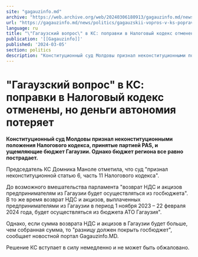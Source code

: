 ```yaml
---
site: "gagauzinfo.md"
archive: "https://web.archive.org/web/20240306180913/gagauzinfo.md/news/politics/gagauzskii-vopros-v-ks-popravki-v-nalogovii-kodeks-otmeneni-no-dengi-avtonomiya-poteryaet"
url: "https://gagauzinfo.md/news/politics/gagauzskii-vopros-v-ks-popravki-v-nalogovii-kodeks-otmeneni-no-dengi-avtonomiya-poteryaet"
language: ru
title: "\"Гагаузский вопрос\" в КС: поправки в Налоговый кодекс отменены, но деньги автономия потеряет"
publication: '[[Gagauzinfo]]'
published: '2024-03-05'
section: politics
description: "Конституционный суд Молдовы признал неконституционными положения Налогового кодекса, принятые партией PAS, и ущемляющие бюджет Гагаузии. Однако бюджет региона все равно пострадает."
---
```


# "Гагаузский вопрос" в КС: поправки в Налоговый кодекс отменены, но деньги автономия потеряет

**Конституционный суд Молдовы признал неконституционными положения Налогового кодекса, принятые партией PAS, и ущемляющие бюджет Гагаузии. Однако бюджет региона все равно пострадает.**

Председатель КС Домника Маноле отметила, что суд "признал неконституционной статью 6, часть 11 Налогового кодекса".

До возможного вмешательства парламента "возврат НДС и акцизов предпринимателям из Гагаузии будет осуществляться из госбюджета". В то же время возврат НДС и акцизов, выплаченных предпринимателями из Гагаузии в период 1 ноября 2023 – 22 февраля 2024 года, будет осуществляться из бюджета АТО Гагаузия".

Однако, если сумма возврата НДС и акцизов в Гагаузии будет больше, чем собранная сумма, то "разницу должен покрыть госбюджет", сообщает новостной портал Gagauzinfo.MD.

Решение КС вступает в силу немедленно и не может быть обжаловано.